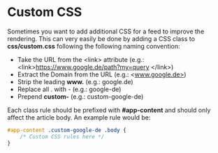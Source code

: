 # Custom CSS

Sometimes you want to add additional CSS for a feed to improve the rendering. This can very easily be done by adding a CSS class to **css/custom.css** following the following naming convention:

* Take the URL from the \<link> attribute (e.g.: \<link><https://www.google.de/path?my=query> \</link>)
* Extract the Domain from the URL (e.g.: <www.google.de>)
* Strip the leading **www.** (e.g.: google.de)
* Replace all . with - (e.g.: google-de)
* Prepend **custom-** (e.g.: custom-google-de)

Each class rule should be prefixed with **#app-content** and should only affect the article body. An example rule would be:

```css
#app-content .custom-google-de .body {
    /* Custom CSS rules here */
}
```
